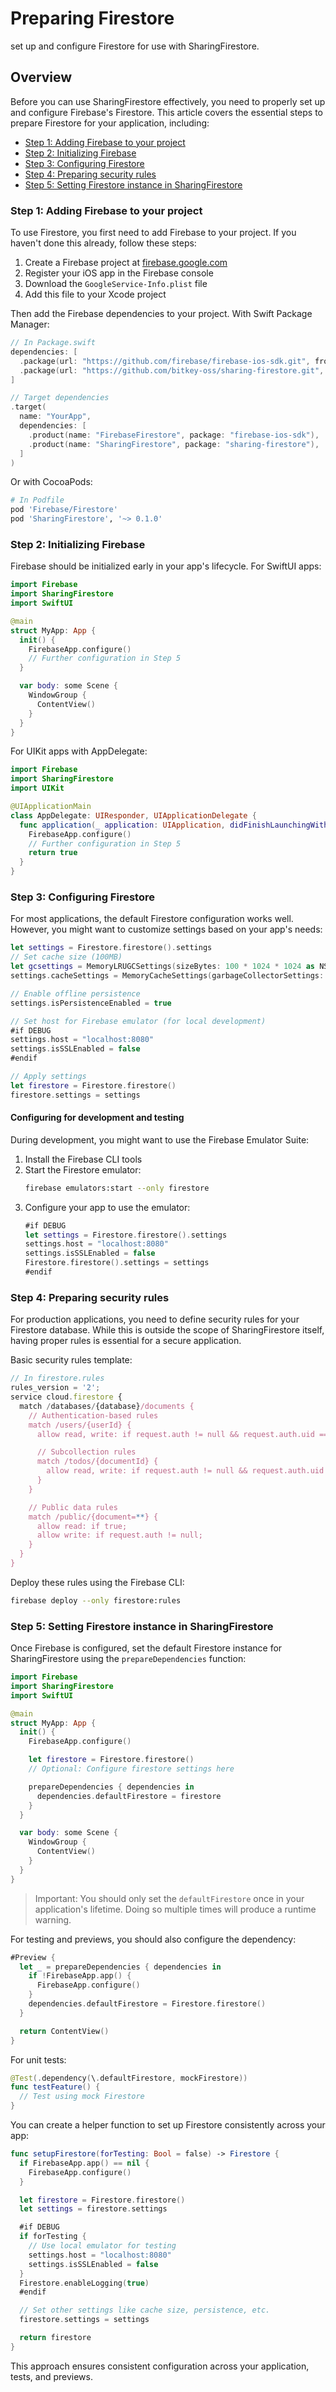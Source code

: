 # Preparing Firestore

set up and configure Firestore for use with SharingFirestore.

## Overview

Before you can use SharingFirestore effectively, you need to properly set up and configure Firebase's Firestore. This article covers the essential steps to prepare Firestore for your application, including:

* [Step 1: Adding Firebase to your project](#Step-1-Adding-Firebase-to-your-project)
* [Step 2: Initializing Firebase](#Step-2-Initializing-Firebase)
* [Step 3: Configuring Firestore](#Step-3-Configuring-Firestore)
* [Step 4: Preparing security rules](#Step-4-Preparing-security-rules)
* [Step 5: Setting Firestore instance in SharingFirestore](#Step-5-Setting-Firestore-instance-in-SharingFirestore)

### Step 1: Adding Firebase to your project

To use Firestore, you first need to add Firebase to your project. If you haven't done this already, follow these steps:

1. Create a Firebase project at [firebase.google.com](https://firebase.google.com)
2. Register your iOS app in the Firebase console
3. Download the `GoogleService-Info.plist` file
4. Add this file to your Xcode project

Then add the Firebase dependencies to your project. With Swift Package Manager:

```swift
// In Package.swift
dependencies: [
  .package(url: "https://github.com/firebase/firebase-ios-sdk.git", from: "10.0.0"),
  .package(url: "https://github.com/bitkey-oss/sharing-firestore.git", from: "0.1.0")
]

// Target dependencies
.target(
  name: "YourApp",
  dependencies: [
    .product(name: "FirebaseFirestore", package: "firebase-ios-sdk"),
    .product(name: "SharingFirestore", package: "sharing-firestore"),
  ]
)
```

Or with CocoaPods:

```ruby
# In Podfile
pod 'Firebase/Firestore'
pod 'SharingFirestore', '~> 0.1.0'
```

### Step 2: Initializing Firebase

Firebase should be initialized early in your app's lifecycle. For SwiftUI apps:

```swift
import Firebase
import SharingFirestore
import SwiftUI

@main
struct MyApp: App {
  init() {
    FirebaseApp.configure()
    // Further configuration in Step 5
  }

  var body: some Scene {
    WindowGroup {
      ContentView()
    }
  }
}
```

For UIKit apps with AppDelegate:

```swift
import Firebase
import SharingFirestore
import UIKit

@UIApplicationMain
class AppDelegate: UIResponder, UIApplicationDelegate {
  func application(_ application: UIApplication, didFinishLaunchingWithOptions launchOptions: [UIApplication.LaunchOptionsKey: Any]?) -> Bool {
    FirebaseApp.configure()
    // Further configuration in Step 5
    return true
  }
}
```

### Step 3: Configuring Firestore

For most applications, the default Firestore configuration works well. However, you might want to customize settings based on your app's needs:

```swift
let settings = Firestore.firestore().settings
// Set cache size (100MB)
let gcsettings = MemoryLRUGCSettings(sizeBytes: 100 * 1024 * 1024 as NSNumber)
settings.cacheSettings = MemoryCacheSettings(garbageCollectorSettings: gcsettings)

// Enable offline persistence
settings.isPersistenceEnabled = true

// Set host for Firebase emulator (for local development)
#if DEBUG
settings.host = "localhost:8080"
settings.isSSLEnabled = false
#endif

// Apply settings
let firestore = Firestore.firestore()
firestore.settings = settings
```

#### Configuring for development and testing

During development, you might want to use the Firebase Emulator Suite:

1. Install the Firebase CLI tools
2. Start the Firestore emulator:
   ```bash
   firebase emulators:start --only firestore
   ```
3. Configure your app to use the emulator:
   ```swift
   #if DEBUG
   let settings = Firestore.firestore().settings
   settings.host = "localhost:8080"
   settings.isSSLEnabled = false
   Firestore.firestore().settings = settings
   #endif
   ```

### Step 4: Preparing security rules

For production applications, you need to define security rules for your Firestore database. While this is outside the scope of SharingFirestore itself, having proper rules is essential for a secure application.

Basic security rules template:

```javascript
// In firestore.rules
rules_version = '2';
service cloud.firestore {
  match /databases/{database}/documents {
    // Authentication-based rules
    match /users/{userId} {
      allow read, write: if request.auth != null && request.auth.uid == userId;

      // Subcollection rules
      match /todos/{documentId} {
        allow read, write: if request.auth != null && request.auth.uid == userId;
      }
    }

    // Public data rules
    match /public/{document=**} {
      allow read: if true;
      allow write: if request.auth != null;
    }
  }
}
```

Deploy these rules using the Firebase CLI:

```bash
firebase deploy --only firestore:rules
```

### Step 5: Setting Firestore instance in SharingFirestore

Once Firebase is configured, set the default Firestore instance for SharingFirestore using the `prepareDependencies` function:

```swift
import Firebase
import SharingFirestore
import SwiftUI

@main
struct MyApp: App {
  init() {
    FirebaseApp.configure()

    let firestore = Firestore.firestore()
    // Optional: Configure firestore settings here

    prepareDependencies { dependencies in
      dependencies.defaultFirestore = firestore
    }
  }

  var body: some Scene {
    WindowGroup {
      ContentView()
    }
  }
}
```

> Important: You should only set the `defaultFirestore` once in your application's lifetime. Doing so multiple times will produce a runtime warning.

For testing and previews, you should also configure the dependency:

```swift
#Preview {
  let _ = prepareDependencies { dependencies in
    if !FirebaseApp.app() {
      FirebaseApp.configure()
    }
    dependencies.defaultFirestore = Firestore.firestore()
  }

  return ContentView()
}
```

For unit tests:

```swift
@Test(.dependency(\.defaultFirestore, mockFirestore))
func testFeature() {
  // Test using mock Firestore
}
```

You can create a helper function to set up Firestore consistently across your app:

```swift
func setupFirestore(forTesting: Bool = false) -> Firestore {
  if FirebaseApp.app() == nil {
    FirebaseApp.configure()
  }

  let firestore = Firestore.firestore()
  let settings = firestore.settings

  #if DEBUG
  if forTesting {
    // Use local emulator for testing
    settings.host = "localhost:8080"
    settings.isSSLEnabled = false
  }
  Firestore.enableLogging(true)
  #endif

  // Set other settings like cache size, persistence, etc.
  firestore.settings = settings

  return firestore
}
```

This approach ensures consistent configuration across your application, tests, and previews.
